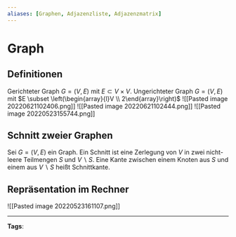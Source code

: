 ```yaml
---
aliases: [Graphen, Adjazenzliste, Adjazenzmatrix]
---
```


# Graph

## Definitionen

Gerichteter Graph $G=(V,E)$ mit $E \subset V \times V.$
Ungerichteter Graph $G=(V,E)$ mit $E \subset \left(\begin{array}{l}V \\ 2\end{array}\right)$
![[Pasted image 20220621102406.png]]
![[Pasted image 20220621102444.png]]
![[Pasted image 20220523155744.png]]

## Schnitt zweier Graphen

Sei $G=(V, E)$ ein Graph. Ein Schnitt ist eine Zerlegung von $V$ in zwei nicht-leere Teilmengen $S$ und $V \backslash S$. Eine Kante zwischen einem Knoten aus $S$ und einem aus $V \backslash S$ heißt Schnittkante.

## Repräsentation im Rechner

![[Pasted image 20220523161107.png]]

---

**Tags**:
